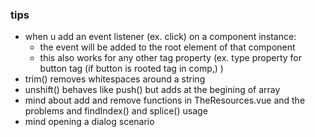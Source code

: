 ### tips
- when u add an event listener (ex. click) on a component instance:
    - the event will be added to the root element of that component
    - this also works for any other tag property (ex. type property for button tag (if button is rooted tag in comp,) )
- trim() removes whitespaces around a string
- unshift() behaves like push() but adds at the begining of array
- mind about add and remove functions in TheResources.vue and the problems and findIndex() and splice() usage
- mind opening a dialog scenario